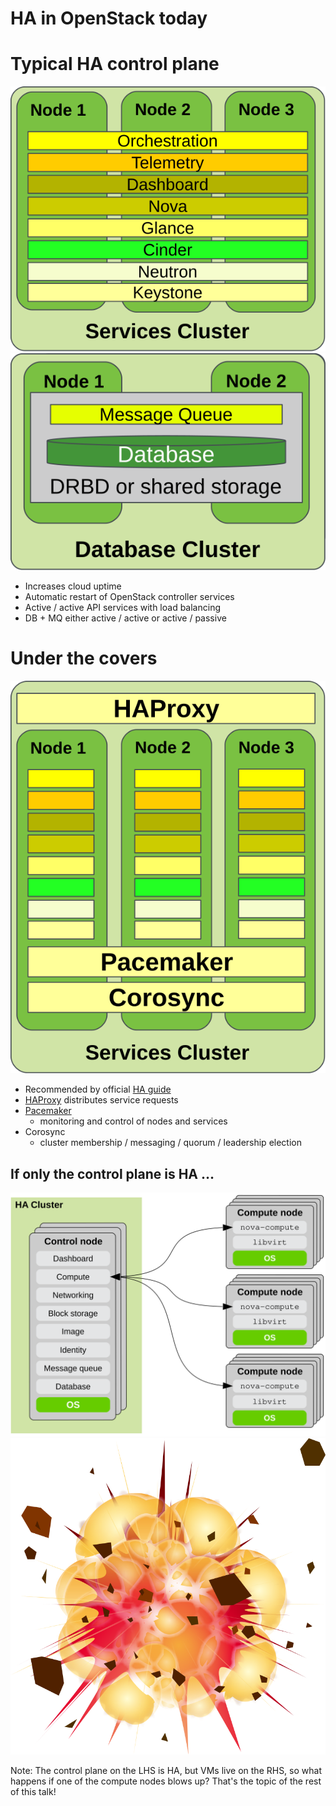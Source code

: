 <!-- .slide: data-state="section-break" id="HA-today" -->
# HA in OpenStack today


<!-- .slide: data-state="normal" id="control-plane" class="diagram-and-list" -->
# Typical HA control plane

<div class="diagrams">
    <img class="services" src="images/services-cluster.svg"
         alt="HA services cluster" />
    <img class="db-mq" src="images/DB-MQ-cluster.svg"
         alt="database and message queue cluster" />
</div>

*   Increases cloud uptime
*   Automatic restart of OpenStack controller services
*   Active / active API services with load balancing
*   DB + MQ either active / active or active / passive


<!-- .slide: data-state="normal" id="controller-HA" class="diagram-and-list" -->
# Under the covers

<div class="diagrams">
    <img class="cluster" src="images/HAProxy-Pacemaker.svg"
         alt="HAProxy fronting a Pacemaker cluster" />
</div>

*   Recommended by official [HA&nbsp;guide](http://docs.openstack.org/ha-guide/)
*   [HAProxy](http://www.haproxy.org/) distributes service requests
*   [Pacemaker](http://clusterlabs.org/)
    *   monitoring and control of nodes and services
*   Corosync
    *   cluster membership / messaging / quorum / leadership election


<!-- .slide: data-state="normal" id="compute-failure" data-menu-title="Compute failure" -->
## If only the control plane is HA …

<img class="arch" alt="control/compute architecture" src="images/architecture.svg" />
<img class="fragment bang" alt="compute node explosion!" src="images/explosion.svg" />

Note:
The control plane on the LHS is HA, but VMs live on the RHS,
so what happens if one of the compute nodes blows up?  That's
the topic of the rest of this talk!

